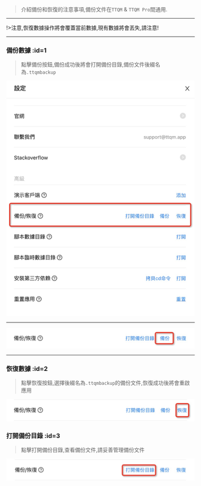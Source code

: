> 介紹備份和恢復的注意事項,備份文件在`TTQM` & `TTQM Pro`間通用.

---

!>注意,恢復數據操作將會覆蓋當前數據,現有數據將會丟失,請注意!

---

### 備份數據 :id=1

> 點擊備份按鈕,備份成功後將會打開備份目錄,備份文件後綴名為`.ttqmbackup`

![1](_media/backup-and-restore/1.jpg ':size=600')

---

![2](_media/backup-and-restore/2.jpg ':size=600')

---

### 恢復數據 :id=2

> 點擊恢復按鈕,選擇後綴名為`.ttqmbackup`的備份文件,恢復成功後將會重啟應用

![3](_media/backup-and-restore/3.jpg ':size=600')

### 打開備份目錄 :id=3

> 點擊打開備份目錄,查看備份文件,請妥善管理備份文件

![4](_media/backup-and-restore/4.jpg ':size=600')
